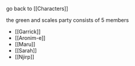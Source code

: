 go back to [[Characters]]

the green and scales party consists of 5 members

- [[Garrick]]
- [[Aronim-e]]	
- [[Maru]]	
- [[Sarah]]
- [[Njirp]]

